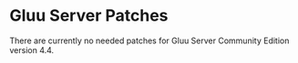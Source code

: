 # Gluu Server Patches

There are currently no needed patches for Gluu Server Community Edition version 4.4.
